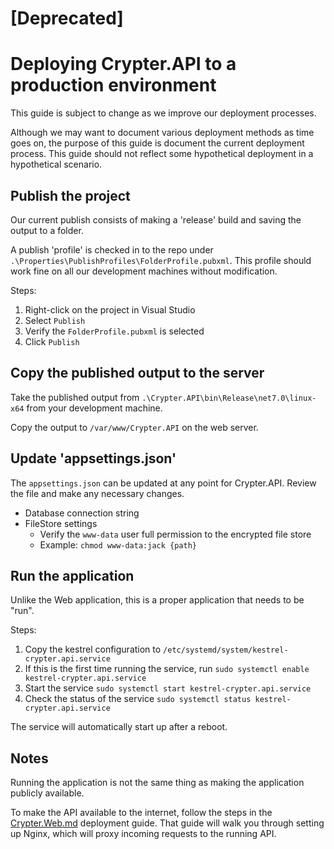 ﻿# [Deprecated]

# Deploying Crypter.API to a production environment

This guide is subject to change as we improve our deployment processes.

Although we may want to document various deployment methods as time goes on, the purpose of this guide is document the current deployment process. This guide should not reflect some hypothetical deployment in a hypothetical scenario.

## Publish the project

Our current publish consists of making a 'release' build and saving the output to a folder.

A publish 'profile' is checked in to the repo under `.\Properties\PublishProfiles\FolderProfile.pubxml`. This profile should work fine on all our development machines without modification.

Steps:

1. Right-click on the project in Visual Studio
2. Select `Publish`
3. Verify the `FolderProfile.pubxml` is selected
4. Click `Publish`

## Copy the published output to the server

Take the published output from `.\Crypter.API\bin\Release\net7.0\linux-x64` from your development machine.

Copy the output to `/var/www/Crypter.API` on the web server.

## Update 'appsettings.json'

The `appsettings.json` can be updated at any point for Crypter.API.  Review the file and make any necessary changes.

* Database connection string
* FileStore settings
  * Verify the `www-data` user full permission to the encrypted file store
  * Example: `chmod www-data:jack {path}`

## Run the application

Unlike the Web application, this is a proper application that needs to be "run".

Steps:

1. Copy the kestrel configuration to `/etc/systemd/system/kestrel-crypter.api.service`
2. If this is the first time running the service, run `sudo systemctl enable kestrel-crypter.api.service`
3. Start the service `sudo systemctl start kestrel-crypter.api.service`
4. Check the status of the service `sudo systemctl status kestrel-crypter.api.service`

The service will automatically start up after a reboot.

## Notes

Running the application is not the same thing as making the application publicly available.

To make the API available to the internet, follow the steps in the [Crypter.Web.md](.\Crypter.Web.md) deployment guide.
That guide will walk you through setting up Nginx, which will proxy incoming requests to the running API.
